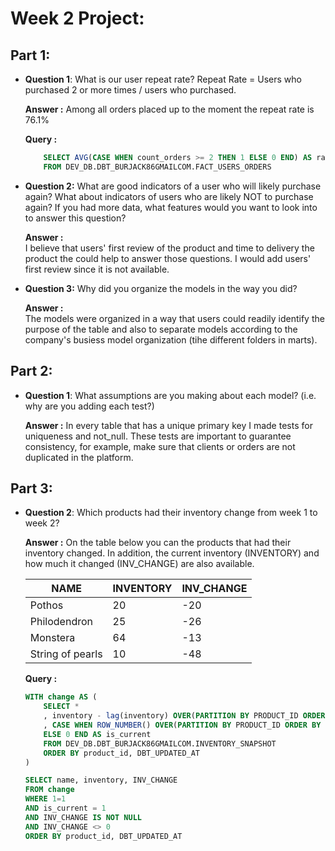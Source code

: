 # Week 2 Project:


## Part 1:

 - **Question 1**: What is our user repeat rate? Repeat Rate = Users who purchased 2 or more times / users who purchased.

    **Answer :**
    Among all orders placed up to the moment the repeat rate is 76.1%

    **Query :**  
    ```sql  
        SELECT AVG(CASE WHEN count_orders >= 2 THEN 1 ELSE 0 END) AS rate_return 
        FROM DEV_DB.DBT_BURJACK86GMAILCOM.FACT_USERS_ORDERS
    ```

 - **Question 2:** 
    What are good indicators of a user who will likely purchase again? What about indicators of users who are likely NOT to purchase again? If you had more data, what features would you want to look into to answer this question?
    
    **Answer :**  
    I believe that users' first review of the product and time to delivery the product the could help to answer those questions. I would add users' first review since it is not available.
    
 - **Question 3:** Why did you organize the models in the way you did?
    
    **Answer :**  
    The models were organized in a way that users could readily identify the purpose of the table and also to separate models according to the company's busiess model organization (tihe different folders in marts).



## Part 2:

 - **Question 1**: What assumptions are you making about each model? (i.e. why are you adding each test?)
    
    **Answer :**
    In every table that has a unique primary key I made tests for uniqueness and not_null. These tests are important to guarantee consistency, for example, make sure that clients or orders are not duplicated in the platform.

## Part 3:

 - **Question 2**: Which products had their inventory change from week 1 to week 2? 
    
    **Answer :**
    On the table below you can the products that had their inventory changed. In addition, the current inventory (INVENTORY) and how much it changed (INV_CHANGE) are also available.

    |NAME               | INVENTORY  | INV_CHANGE |
    |-------------------|------------|------------|
    |Pothos             |   20       |  -20       |
    |Philodendron       |   25       |  -26       |
    |Monstera           |   64       |  -13       |
    |String of pearls   |   10       |  -48       |


    **Query :**  
    ```sql  
    WITH change AS (
        SELECT *
        , inventory - lag(inventory) OVER(PARTITION BY PRODUCT_ID ORDER BY DBT_UPDATED_AT) AS inv_change
        , CASE WHEN ROW_NUMBER() OVER(PARTITION BY PRODUCT_ID ORDER BY DBT_UPDATED_AT DESC) = 1 THEN 1
        ELSE 0 END AS is_current
        FROM DEV_DB.DBT_BURJACK86GMAILCOM.INVENTORY_SNAPSHOT
        ORDER BY product_id, DBT_UPDATED_AT
    )

    SELECT name, inventory, INV_CHANGE
    FROM change
    WHERE 1=1
    AND is_current = 1
    AND INV_CHANGE IS NOT NULL
    AND INV_CHANGE <> 0
    ORDER BY product_id, DBT_UPDATED_AT
    ```

